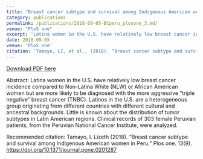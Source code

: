```yaml
---
title: "Breast cancer subtype and survival among Indigenous American women in Peru"
category: publications
permalink: /publications/2018-09-05-BCperu_plosone_3.md/
venue: "PloS one"
excerpt: 'Latina women in the U.S. have relatively low breast cancer incidence compared to Non-Latina White (NLW) or African American women but are more likely to be diagnosed with the more aggressive “triple negative” breast cancer (TNBC). Latinos in the U.S. are a heterogeneous group originating from different countries with different cultural and ancestral backgrounds. Little is known about the distribution of tumor subtypes in Latin American regions. Clinical records of 303 female Peruvian patients, from the Peruvian National Cancer Institute, were analyzed.'
date: 2018-09-05
venue: 'PloS one'
citation: 'Tamayo, LI, et al., (2018). “Breast cancer subtype and survival among Indigenous American women in Peru.” Plos one. 13(9).  http://lizeth-tamayo.github.io/lizethtamayo/files/tamayo-bcperu_plosone.pdf
---
```


<a href='http://lizeth-tamayo.github.io/lizethtamayo/files/tamayo-bcperu_plosone.pdf'>Download PDF here</a>

Abstract: Latina women in the U.S. have relatively low breast cancer incidence compared to Non-Latina White (NLW) or African American women but are more likely to be diagnosed with the more aggressive “triple negative” breast cancer (TNBC). Latinos in the U.S. are a heterogeneous group originating from different countries with different cultural and ancestral backgrounds. Little is known about the distribution of tumor subtypes in Latin American regions. Clinical records of 303 female Peruvian patients, from the Peruvian National Cancer Institute, were analyzed.

 Recommended citation: Tamayo, I. Lizeth (2018). “Breast cancer subtype and survival among Indigenous American women in Peru.” Plos one. 13(9). https://doi.org/10.1371/journal.pone.0201287
